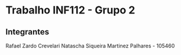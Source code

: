# Trabalho INF112 - Grupo 2

## Integrantes
Rafael Zardo Crevelari
Natascha Siqueira Martinez Palhares - 105460
